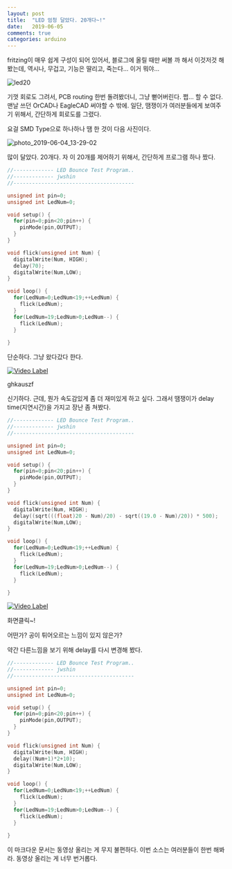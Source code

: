 ```yaml
---
layout: post
title:  "LED 엄청 달았다. 20개다~!"
date:   2019-06-05
comments: true
categories: arduino
---
```




fritzing이 매우 쉽게 구성이 되어 있어서, 블로그에 올릴 때만 써볼 까 해서 이것저것 해봤는데, 역시나, 무겁고, 기능은 딸리고, 죽는다... 이거 뭐야...

![led20](https://user-images.githubusercontent.com/20354551/58930625-2578dc80-8797-11e9-8702-1ea481fbc1d8.PNG)

기껏 회로도 그려서, PCB routing 한번 돌려봤더니, 그냥 뻗어버린다. 쩝... 할 수 없다. 맨날 쓰던 OrCAD나 EagleCAD 써야할 수 밖에. 일단, 땜쟁이가 여러분들에게 보여주기 위해서, 간단하게 회로도를 그렸다. 

요걸 SMD Type으로 하나하나 땜 한 것이 다음 사진이다.

![photo_2019-06-04_13-29-02](https://user-images.githubusercontent.com/20354551/58930709-93bd9f00-8797-11e9-87fb-3fdb6421b0ef.jpg)

많이 달았다. 20개다.  자 이 20개를 제어하기 위해서, 간단하게 프로그램 하나 짰다.

```c
//------------- LED Bounce Test Program..
//------------- jwshin
//---------------------------------------

unsigned int pin=0;
unsigned int LedNum=0;

void setup() {
  for(pin=0;pin<20;pin++) {
    pinMode(pin,OUTPUT);
  }
}

void flick(unsigned int Num) {
  digitalWrite(Num, HIGH);
  delay(70);
  digitalWrite(Num,LOW);
}

void loop() {
  for(LedNum=0;LedNum<19;++LedNum) {
    flick(LedNum);
  }
  for(LedNum=19;LedNum>0;LedNum--) {
    flick(LedNum);
  }
  
}

```

단순하다. 그냥 왔다갔다 한다.





[![Video Label](http://img.youtube.com/vi/IyX-b-Ieuco/0.jpg)](https://youtu.be/IyX-b-Ieuco)

ghkauszf

신기하다. 근데, 뭔가 속도감있게 좀 더 재미있게 하고 싶다. 그래서 땜쟁이가 delay time(지연시간)을 가지고 장난 좀 쳐봤다.

```c
//------------- LED Bounce Test Program..
//------------- jwshin
//---------------------------------------

unsigned int pin=0;
unsigned int LedNum=0;

void setup() {
  for(pin=0;pin<20;pin++) {
    pinMode(pin,OUTPUT);
  }
}

void flick(unsigned int Num) {
  digitalWrite(Num, HIGH);
  delay((sqrt(((float)20 - Num)/20) - sqrt((19.0 - Num)/20)) * 500);
  digitalWrite(Num,LOW);
}

void loop() {
  for(LedNum=0;LedNum<19;++LedNum) {
    flick(LedNum);
  }
  for(LedNum=19;LedNum>0;LedNum--) {
    flick(LedNum);
  }
  
}
```



[![Video Label](http://img.youtube.com/vi/zsZhraw7fYs/0.jpg)](https://youtu.be/zsZhraw7fYs)

화면클릭~!

어떤가? 공이 튀어오르는 느낌이 있지 않은가? 

약간 다른느낌을 보기 위해 delay를 다시 변경해 봤다.

```c
//------------- LED Bounce Test Program..
//------------- jwshin
//---------------------------------------

unsigned int pin=0;
unsigned int LedNum=0;

void setup() {
  for(pin=0;pin<20;pin++) {
    pinMode(pin,OUTPUT);
  }
}

void flick(unsigned int Num) {
  digitalWrite(Num, HIGH);
  delay((Num+1)*2+10);
  digitalWrite(Num,LOW);
}

void loop() {
  for(LedNum=0;LedNum<19;++LedNum) {
    flick(LedNum);
  }
  for(LedNum=19;LedNum>0;LedNum--) {
    flick(LedNum);
  }
  
}

```

이 마크다운 문서는 동영상 올리는 게 무지 불편하다. 이번 소스는 여러분들이 한번 해봐라. 동영상 올리는 게 너무 번거롭다.




